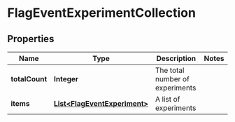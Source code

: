 

# FlagEventExperimentCollection


## Properties

| Name | Type | Description | Notes |
|------------ | ------------- | ------------- | -------------|
|**totalCount** | **Integer** | The total number of experiments |  |
|**items** | [**List&lt;FlagEventExperiment&gt;**](FlagEventExperiment.md) | A list of experiments |  |



